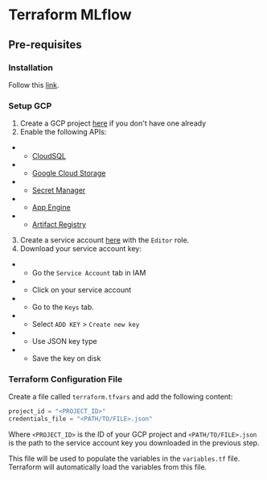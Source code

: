 # Terraform MLflow

## Pre-requisites
### Installation
Follow this [link](https://developer.hashicorp.com/terraform/tutorials/gcp-get-started/install-cli#install-terraform).

### Setup GCP
1. Create a GCP project [here](https://console.cloud.google.com/projectcreate) if you don't have one already
2. Enable the following APIs:
- - [CloudSQL](https://console.cloud.google.com/apis/library/sql-component.googleapis.com?project=ml-pipeline-380711)
- - [Google Cloud Storage](https://console.cloud.google.com/apis/library/storage-component.googleapis.com?project=ml-pipeline-380711)
- - [Secret Manager](https://console.cloud.google.com/apis/library/secretmanager.googleapis.com?project=ml-pipeline-380711)
- - [App Engine](https://console.cloud.google.com/apis/library/appengine.googleapis.com?project=ml-pipeline-380711)
- - [Artifact Registry](https://console.cloud.google.com/apis/library/artifactregistry.googleapis.com?project=ml-pipeline-380711)
3. Create a service account [here](https://console.cloud.google.com/iam-admin/serviceaccounts) with the `Editor` role.
4. Download your service account key:
- - Go the `Service Account` tab in IAM
- - Click on your service account
- - Go to the `Keys` tab.
- - Select `ADD KEY` > `Create new key`
- - Use JSON key type
- - Save the key on disk

### Terraform Configuration File
Create a file called `terraform.tfvars` and add the following content:
```terraform
project_id = "<PROJECT_ID>"
credentials_file = "<PATH/TO/FILE>.json"
```
Where `<PROJECT_ID>` is the ID of your GCP project and `<PATH/TO/FILE>.json` is the path to the service account key you downloaded in the previous step.

This file will be used to populate the variables in the `variables.tf` file.
Terraform will automatically load the variables from this file.